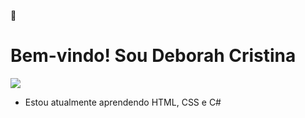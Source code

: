 👋 <h1>Bem-vindo! Sou Deborah Cristina</h1>
<img src="https://www.seekpng.com/png/full/842-8429140_wearing-cat-github-sunglasses-sunscreen-free-transparent-cool.png">
- Estou atualmente aprendendo HTML, CSS e C#

<!---
DeborahCristinaOJ/DeborahCristinaOJ is a ✨ special ✨ repository because its `README.md` (this file) appears on your GitHub profile.
You can click the Preview link to take a look at your changes.
--->
